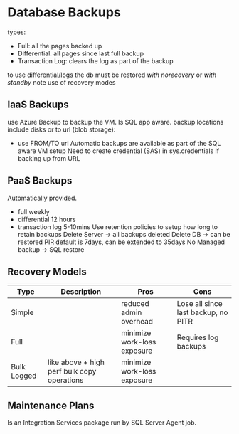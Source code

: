 # Database Backups
types:
- Full: all the pages backed up
- Differential: all pages since last full backup
- Transaction Log: clears the log as part of the backup

to use differential/logs the db must be restored *with norecovery* or *with standby*
note use of recovery modes

## IaaS Backups
use Azure Backup to backup the VM. Is SQL app aware.
backup locations include disks or to url (blob storage):
- use FROM/TO url
Automatic backups are available as part of the SQL aware VM setup
Need to create credential (SAS) in sys.credentials if backing up from URL

## PaaS Backups
Automatically provided. 
- full weekly
- differential 12 hours
- transaction log 5-10mins
Use retention policies to setup how long to retain backups
Delete Server -> all backups deleted
Delete DB -> can be restored
PIR default is 7days, can be extended to 35days
No Managed backup -> SQL restore

## Recovery Models

| Type | Description | Pros | Cons |
| --- | --- | --- | --- |
| Simple | | reduced admin overhead | Lose all since last backup, no PITR |
| Full | | minimize work-loss exposure | Requires log backups
| Bulk Logged | like above + high perf bulk copy operations| minimize work-loss exposure | 

## Maintenance Plans
Is an Integration Services package run by SQL Server Agent job.